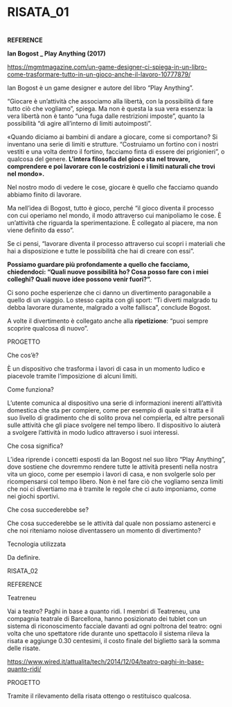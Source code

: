 # RISATA_01 <h1>
  
**REFERENCE** 

**Ian Bogost _ Play Anything (2017)**

https://mgmtmagazine.com/un-game-designer-ci-spiega-in-un-libro-come-trasformare-tutto-in-un-gioco-anche-il-lavoro-10777879/

Ian Bogost è un game designer e autore del libro “Play Anything”.

“Giocare è un’attività che associamo alla libertà, con la possibilità di fare tutto ciò che vogliamo”, spiega. Ma non è questa la sua vera essenza: la vera libertà non è tanto “una fuga dalle restrizioni imposte”, quanto la possibilità “di agire all’interno di limiti autoimposti”.

«Quando diciamo ai bambini di andare a giocare, come si comportano? Si inventano una serie di limiti e strutture. “Costruiamo un fortino con i nostri vestiti e una volta dentro il fortino, facciamo finta di essere dei prigionieri”, o qualcosa del genere. **L’intera filosofia del gioco sta nel trovare, comprendere e poi lavorare con le costrizioni e i limiti naturali che trovi nel mondo».**

Nel nostro modo di vedere le cose, giocare è quello che facciamo quando abbiamo finito di lavorare.

Ma nell’idea di Bogost, tutto è gioco, perché “il gioco diventa il processo con cui operiamo nel mondo, il modo attraverso cui manipoliamo le cose. È un’attività che riguarda la sperimentazione. È collegato al piacere, ma non viene definito da esso”.

Se ci pensi, “lavorare diventa il processo attraverso cui scopri i materiali che hai a disposizione e tutte le possibilità che hai di creare con essi”.

**Possiamo guardare più profondamente a quello che facciamo, chiedendoci: “Quali nuove possibilità ho? Cosa posso fare con i miei colleghi? Quali nuove idee possono venir fuori?”.**

Ci sono poche esperienze che ci danno un divertimento paragonabile a quello di un viaggio. Lo stesso capita con gli sport: “Ti diverti malgrado tu debba lavorare duramente, malgrado a volte fallisca”, conclude Bogost.

A volte il divertimento è collegato anche alla **ripetizione**: “puoi sempre scoprire qualcosa di nuovo”.


PROGETTO

Che cos’è?

È un dispositivo che trasforma i lavori di casa in un momento ludico e piacevole tramite l’imposizione di alcuni limiti.

Come funziona?

L’utente comunica al dispositivo una serie di informazioni inerenti all’attività domestica che sta per compiere, come per esempio di quale si tratta e il suo livello di gradimento che di solito prova nel compierla, ed altre personali sulle attività che gli piace svolgere nel tempo libero.
Il dispositivo lo aiuterà a svolgere l’attività in modo ludico attraverso i suoi interessi.

Che cosa significa?

L’idea riprende i concetti esposti da Ian Bogost nel suo libro “Play Anything”, dove sostiene che dovremmo rendere tutte le attività presenti nella nostra vita un gioco, come per esempio i lavori di casa, e non svolgerle solo per ricompensarsi col tempo libero.
Non è nel fare ciò che vogliamo senza limiti che noi ci divertiamo ma è tramite le regole che ci auto imponiamo, come nei giochi sportivi.

Che cosa succederebbe se?

Che cosa succederebbe se le attività dal quale non possiamo astenerci e che noi riteniamo noiose diventassero un momento di divertimento?

Tecnologia utilizzata

Da definire.


RISATA_02

REFERENCE

Teatreneu

Vai a teatro? Paghi in base a quanto ridi. I membri di Teatreneu, una compagnia teatrale di Barcellona, hanno posizionato dei tublet con un sistema di riconoscimento facciale davanti ad ogni poltrona del teatro: ogni volta che uno spettatore ride durante uno spettacolo il sistema rileva la risata e aggiunge 0.30 centesimi, il costo finale del biglietto sarà la somma delle risate.

https://www.wired.it/attualita/tech/2014/12/04/teatro-paghi-in-base-quanto-ridi/


PROGETTO

Tramite il rilevamento della risata ottengo o restituisco qualcosa.

